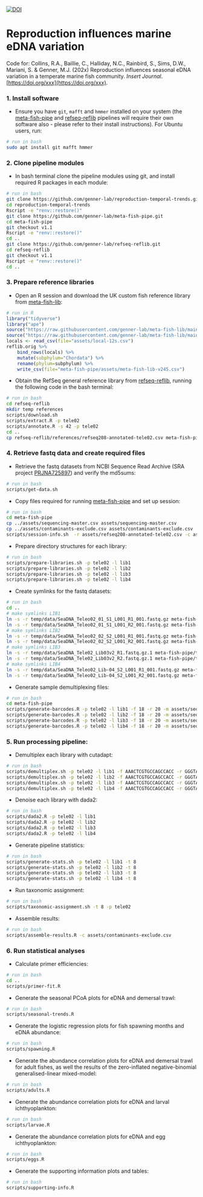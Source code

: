 [![DOI](https://zenodo.org/badge/362065020.svg)](https://zenodo.org/badge/latestdoi/362065020)

# Reproduction influences marine eDNA variation

Code for: Collins, R.A., Baillie, C., Halliday, N.C., Rainbird, S., Sims, D.W., Mariani, S. & Genner, M.J. (202x) Reproduction influences seasonal eDNA variation in a temperate marine fish community. _Insert Journal_. [https://doi.org/xxx](https://doi.org/xxx).


### 1. Install software

* Ensure you have `git`, `mafft` and `hmmer` installed on your system (the [meta-fish-pipe](https://github.com/genner-lab/meta-fish-pipe) and [refseq-reflib](https://github.com/genner-lab/refseq-reflib) pipelines will require their own software also - please refer to their install instructions). For Ubuntu users, run:

```bash
# run in bash
sudo apt install git mafft hmmer
```


### 2. Clone pipeline modules

* In bash terminal clone the pipeline modules using git, and install required R packages in each module:

```bash
# run in bash
git clone https://github.com/genner-lab/reproduction-temporal-trends.git
cd reproduction-temporal-trends
Rscript -e "renv::restore()"
git clone https://github.com/genner-lab/meta-fish-pipe.git
cd meta-fish-pipe
git checkout v1.1
Rscript -e "renv::restore()"
cd ..
git clone https://github.com/genner-lab/refseq-reflib.git
cd refseq-reflib
git checkout v1.1
Rscript -e "renv::restore()"
cd ..
```


### 3. Prepare reference libraries

* Open an R session and download the UK custom fish reference library from [meta-fish-lib](https://github.com/genner-lab/meta-fish-lib):

```r
# run in R
library("tidyverse")
library("ape")
source("https://raw.githubusercontent.com/genner-lab/meta-fish-lib/main/scripts/references-load-remote.R")
source("https://raw.githubusercontent.com/genner-lab/meta-fish-lib/main/scripts/references-clean.R")
locals <- read_csv(file="assets/local-12s.csv")
reflib.orig %>% 
    bind_rows(locals) %>% 
    mutate(subphylum="Chordata") %>% 
    rename(phylum=subphylum) %>% 
    write_csv(file="meta-fish-pipe/assets/meta-fish-lib-v245.csv")
```

* Obtain the RefSeq general reference library from [refseq-reflib](https://github.com/genner-lab/refseq-reflib), running the following code in the bash terminal:

```bash
# run in bash
cd refseq-reflib
mkdir temp references
scripts/download.sh
scripts/extract.R -p tele02
scripts/annotate.R -s 42 -p tele02
cd ..
cp refseq-reflib/references/refseq208-annotated-tele02.csv meta-fish-pipe/assets/refseq208-annotated-tele02.csv
```


### 4. Retrieve fastq data and create required files

* Retrieve the fastq datasets from NCBI Sequence Read Archive (SRA project [PRJNA725897](https://www.ncbi.nlm.nih.gov/sra/PRJNA725897)) and verify the md5sums:

```bash
# run in bash
scripts/get-data.sh
```

* Copy files required for running [meta-fish-pipe](https://github.com/genner-lab/meta-fish-pipe) and set up session:

```bash
# run in bash
cd meta-fish-pipe
cp ../assets/sequencing-master.csv assets/sequencing-master.csv
cp ../assets/contaminants-exclude.csv assets/contaminants-exclude.csv
scripts/session-info.sh  -r assets/refseq208-annotated-tele02.csv -c assets/meta-fish-lib-v245.csv
```

* Prepare directory structures for each library:

```bash
# run in bash
scripts/prepare-libraries.sh -p tele02 -l lib1
scripts/prepare-libraries.sh -p tele02 -l lib2
scripts/prepare-libraries.sh -p tele02 -l lib3
scripts/prepare-libraries.sh -p tele02 -l lib4
```

* Create symlinks for the fastq datasets:

```bash
# run in bash
cd ..
# make symlinks LIB1
ln -s -r temp/data/SeaDNA_Teleo02_01_S1_L001_R1_001.fastq.gz meta-fish-pipe/temp/processing/tele02-lib1/fastq/R1.fastq.gz
ln -s -r temp/data/SeaDNA_Teleo02_01_S1_L001_R2_001.fastq.gz meta-fish-pipe/temp/processing/tele02-lib1/fastq/R2.fastq.gz
# make symlinks LIB2
ln -s -r temp/data/SeaDNA_Teleo02_02_S2_L001_R1_001.fastq.gz meta-fish-pipe/temp/processing/tele02-lib2/fastq/R1.fastq.gz
ln -s -r temp/data/SeaDNA_Teleo02_02_S2_L001_R2_001.fastq.gz meta-fish-pipe/temp/processing/tele02-lib2/fastq/R2.fastq.gz
# make symlinks LIB3
ln -s -r temp/data/SeaDNA_Tele02_Lib03v2_R1.fastq.gz.1 meta-fish-pipe/temp/processing/tele02-lib3/fastq/R1.fastq.gz
ln -s -r temp/data/SeaDNA_Tele02_Lib03v2_R2.fastq.gz.1 meta-fish-pipe/temp/processing/tele02-lib3/fastq/R2.fastq.gz
# make symlinks LIB4
ln -s -r temp/data/SeaDNA_Teleo02_Lib-04_S2_L001_R1_001.fastq.gz meta-fish-pipe/temp/processing/tele02-lib4/fastq/R1.fastq.gz
ln -s -r temp/data/SeaDNA_Teleo02_Lib-04_S2_L001_R2_001.fastq.gz meta-fish-pipe/temp/processing/tele02-lib4/fastq/R2.fastq.gz
```

* Generate sample demultiplexing files:

```bash
# run in bash
cd meta-fish-pipe
scripts/generate-barcodes.R -p tele02 -l lib1 -f 18 -r 20 -m assets/sequencing-master.csv
scripts/generate-barcodes.R -p tele02 -l lib2 -f 18 -r 20 -m assets/sequencing-master.csv
scripts/generate-barcodes.R -p tele02 -l lib3 -f 18 -r 20 -m assets/sequencing-master.csv
scripts/generate-barcodes.R -p tele02 -l lib4 -f 18 -r 20 -m assets/sequencing-master.csv
```


### 5. Run processing pipeline:

* Demultiplex each library with cutadapt:

```bash
# run in bash
scripts/demultiplex.sh -p tele02 -l lib1 -f AAACTCGTGCCAGCCACC -r GGGTATCTAATCCCAGTTTG -t 8 -m 18
scripts/demultiplex.sh -p tele02 -l lib2 -f AAACTCGTGCCAGCCACC -r GGGTATCTAATCCCAGTTTG -t 8 -m 18
scripts/demultiplex.sh -p tele02 -l lib3 -f AAACTCGTGCCAGCCACC -r GGGTATCTAATCCCAGTTTG -t 8 -m 18
scripts/demultiplex.sh -p tele02 -l lib4 -f AAACTCGTGCCAGCCACC -r GGGTATCTAATCCCAGTTTG -t 8 -m 18
```

* Denoise each library with dada2:

```bash
# run in bash
scripts/dada2.R -p tele02 -l lib1
scripts/dada2.R -p tele02 -l lib2
scripts/dada2.R -p tele02 -l lib3
scripts/dada2.R -p tele02 -l lib4
```

* Generate pipeline statistics:

```bash
# run in bash
scripts/generate-stats.sh -p tele02 -l lib1 -t 8
scripts/generate-stats.sh -p tele02 -l lib2 -t 8
scripts/generate-stats.sh -p tele02 -l lib3 -t 8
scripts/generate-stats.sh -p tele02 -l lib4 -t 8
```

* Run taxonomic assignment:

```bash
# run in bash
scripts/taxonomic-assignment.sh -t 8 -p tele02
```

* Assemble results:

```bash
# run in bash
scripts/assemble-results.R -c assets/contaminants-exclude.csv
```


### 6. Run statistical analyses

* Calculate primer efficiencies:

```bash
# run in bash
cd ..
scripts/primer-fit.R
```

* Generate the seasonal PCoA plots for eDNA and demersal trawl:

```bash
# run in bash
scripts/seasonal-trends.R
```

* Generate the logistic regression plots for fish spawning months and eDNA abundance:

```bash
# run in bash
scripts/spawning.R
```

* Generate the abundance correlation plots for eDNA and demersal trawl for adult fishes, as well the results of the  zero-inflated negative-binomial generalised-linear mixed-model:

```bash
# run in bash
scripts/adults.R
```

* Generate the abundance correlation plots for eDNA and larval ichthyoplankton:

```bash
# run in bash
scripts/larvae.R
```

* Generate the abundance correlation plots for eDNA and egg ichthyoplankton:

```bash
# run in bash
scripts/eggs.R
```

* Generate the supporting information plots and tables:

```bash
# run in bash
scripts/supporting-info.R 
```

